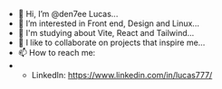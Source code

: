 - 👋 Hi, I’m @den7ee Lucas...
- 👀 I’m interested in Front end, Design and Linux...
- 🌱 I'm studying about Vite, React and Tailwind...
- 💞️ I like to collaborate on projects that inspire me...
- 📫 How to reach me: 
- - LinkedIn: https://www.linkedin.com/in/lucas777/
